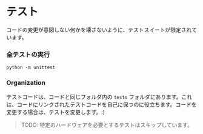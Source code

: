 # テスト

コードの変更が意図しない何かを壊さないように、テストスイートが限定されています。

### 全テストの実行
``` python -m unittest ```


### Organization
テストコードは、コードと同じフォルダ内の `tests` フォルダにあります。これは、コードにリンクされたテストコードを自己に保つのに役立ちます。コードを変更する場合は、テストを変更します。:)

> TODO: 特定のハードウェアを必要とするテストはスキップしています。
